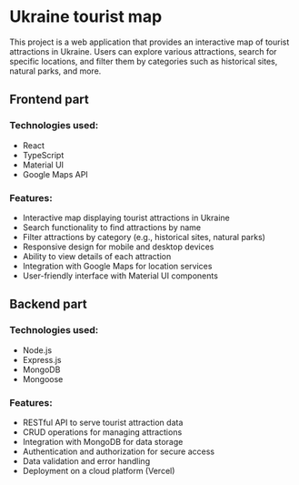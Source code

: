 # Ukraine tourist map

This project is a web application that provides an interactive map of tourist attractions in Ukraine. Users can explore various attractions, search for specific locations, and filter them by categories such as historical sites, natural parks, and more.

## Frontend part

### Technologies used:

- React
- TypeScript
- Material UI
- Google Maps API

### Features:

- Interactive map displaying tourist attractions in Ukraine
- Search functionality to find attractions by name
- Filter attractions by category (e.g., historical sites, natural parks)
- Responsive design for mobile and desktop devices
- Ability to view details of each attraction
- Integration with Google Maps for location services
- User-friendly interface with Material UI components

## Backend part

### Technologies used:

- Node.js
- Express.js
- MongoDB
- Mongoose

### Features:

- RESTful API to serve tourist attraction data
- CRUD operations for managing attractions
- Integration with MongoDB for data storage
- Authentication and authorization for secure access
- Data validation and error handling
- Deployment on a cloud platform (Vercel)
